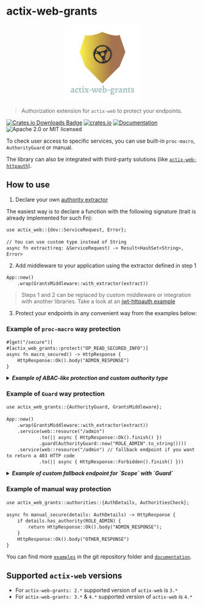 # actix-web-grants

<p align="center">
    <img alt="actix-web-grants" src="https://github.com/DDtKey/protect-endpoints/raw/main/actix-web-grants/logo.png">
</p>

> Authorization extension for `actix-web` to protect your endpoints.

[![Crates.io Downloads Badge](https://img.shields.io/crates/d/actix-web-grants)](https://crates.io/crates/actix-web-grants)
[![crates.io](https://img.shields.io/crates/v/actix-web-grants)](https://crates.io/crates/actix-web-grants)
[![Documentation](https://docs.rs/actix-web-grants/badge.svg)](https://docs.rs/actix-web-grants)
![Apache 2.0 or MIT licensed](https://img.shields.io/crates/l/actix-web-grants)

To check user access to specific services, you can use built-in `proc-macro`, `AuthorityGuard` or manual.

The library can also be integrated with third-party solutions (like [`actix-web-httpauth`]).


## How to use


1. Declare your own [authority extractor](src/authorities/extractors.rs)
   
The easiest way is to declare a function with the following signature (trait is already implemented for such Fn):
```rust,ignore
use actix_web::{dev::ServiceRequest, Error};

// You can use custom type instead of String
async fn extract(req: &ServiceRequest) -> Result<HashSet<String>, Error>
```

2. Add middleware to your application using the extractor defined in step 1
   
```rust,ignore
App::new()
    .wrap(GrantsMiddleware::with_extractor(extract))
```

> Steps 1 and 2 can be replaced by custom middleware or integration with another libraries. Take a look at an [jwt-httpauth example](examples/jwt-httpauth/main.rs)

3. Protect your endpoints in any convenient way from the examples below:

### Example of `proc-macro` way protection
```rust,ignore
#[get("/secure")]
#[actix_web_grants::protect("OP_READ_SECURED_INFO")]
async fn macro_secured() -> HttpResponse {
    HttpResponse::Ok().body("ADMIN_RESPONSE")
}
```

<details>

<summary> <b><i> Example of ABAC-like protection and custom authority type </i></b></summary>
<br/>


Here is an example using the `ty` and `expr` attributes. But these are independent features.

`expr` allows you to include some checks in the macro based on function params, it can be combined with authorities by using `all`/`any`.

`ty` allows you to use a custom type for th authorities (then the middleware needs to be configured). 
Take a look at an [enum-role example](examples/enum-role/main.rs)

```rust,ignore
use enums::Role::{self, ADMIN};
use dto::User;

#[get("/info/{user_id}")]
#[actix_web_grants::protect("ADMIN", expr = "user_id.into_inner() == user.id", ty = "Role")]
async fn macro_secured(user_id: web::Path<i32>, user: web::Data<User>) -> HttpResponse {
    HttpResponse::Ok().body("some secured response")
}

#[post("/info/{user_id}")]
#[actix_web_grants::protect(any("ADMIN", expr = "user.is_super_user()"), ty = "Role")]
async fn admin_or_super_user(user_id: web::Path<i32>, user: web::Data<User>) -> HttpResponse {
    HttpResponse::Ok().body("some secured response")
}
```

</details>  


### Example of `Guard` way protection 
```rust,ignore
use actix_web_grants::{AuthorityGuard, GrantsMiddleware};

App::new()
    .wrap(GrantsMiddleware::with_extractor(extract))
    .service(web::resource("/admin")
            .to(|| async { HttpResponse::Ok().finish() })
            .guard(AuthorityGuard::new("ROLE_ADMIN".to_string())))
    .service(web::resource("/admin") // fallback endpoint if you want to return a 403 HTTP code 
            .to(|| async { HttpResponse::Forbidden().finish() }))
```

<details>

<summary> <b><i> Example of custom fallback endpoint for `Scope` with `Guard` </i></b></summary>
<br/>


Since `Guard` is intended only for routing, if the user doesn't have authorities, it returns a `404` HTTP code. But you can override the behavior like this:

```rust,ignore
use actix_web_grants::{AuthorityGuard, GrantsMiddleware};
use actix_web::http::header;

App::new()
    .wrap(GrantsMiddleware::with_extractor(extract))
    .service(web::scope("/admin")
        .guard(AuthorityGuard::new("ROLE_ADMIN_ACCESS".to_string()))
        .service(web::resource("/users")
            .to(|| async { HttpResponse::Ok().finish() }))
    ).service(
        web::resource("/admin{regex:$|/.*?}").to(|| async { 
            HttpResponse::TemporaryRedirect().append_header((header::LOCATION, "/login")).finish()
        }))
```
When `Guard` lets you in the `Scope` (meaning you have `"ROLE_ADMIN_ACCESS"`), the redirect will be unreachable for you. Even if you will request `/admin/some_undefined_page`.

Note: `regex` is a `Path` variable containing passed link.

</details>    

### Example of manual way protection
```rust,ignore
use actix_web_grants::authorities::{AuthDetails, AuthoritiesCheck};

async fn manual_secure(details: AuthDetails) -> HttpResponse {
    if details.has_authority(ROLE_ADMIN) {
        return HttpResponse::Ok().body("ADMIN_RESPONSE");
    }
    HttpResponse::Ok().body("OTHER_RESPONSE")
}
```

You can find more [`examples`] in the git repository folder and [`documentation`].

## Supported `actix-web` versions
* For `actix-web-grants: 2.*` supported version of `actix-web` is `3.*`
* For `actix-web-grants: 3.*` & `4.*` supported version of `actix-web` is `4.*`

[`actix-web-httpauth`]: https://github.com/DDtKey/protect-endpoints/blob/main/actix-web-grants/examples/jwt-httpauth
[`examples`]: https://github.com/DDtKey/protect-endpoints/tree/main/actix-web-gratns/examples
[`documentation`]: https://docs.rs/actix-web-grants
